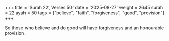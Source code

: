 +++
title = 'Surah 22, Verses 50'
date = '2025-08-27'
weight = 2645
surah = 22
ayah = 50
tags = ["believe", "faith", "forgiveness", "good", "provision"]
+++

So those who believe and do good will have forgiveness and an honourable provision.